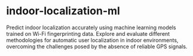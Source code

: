 # indoor-localization-ml
Predict indoor localization accurately using machine learning models trained on Wi-Fi fingerprinting data. Explore and evaluate different methodologies for automatic user localization in indoor environments, overcoming the challenges posed by the absence of reliable GPS signals.
